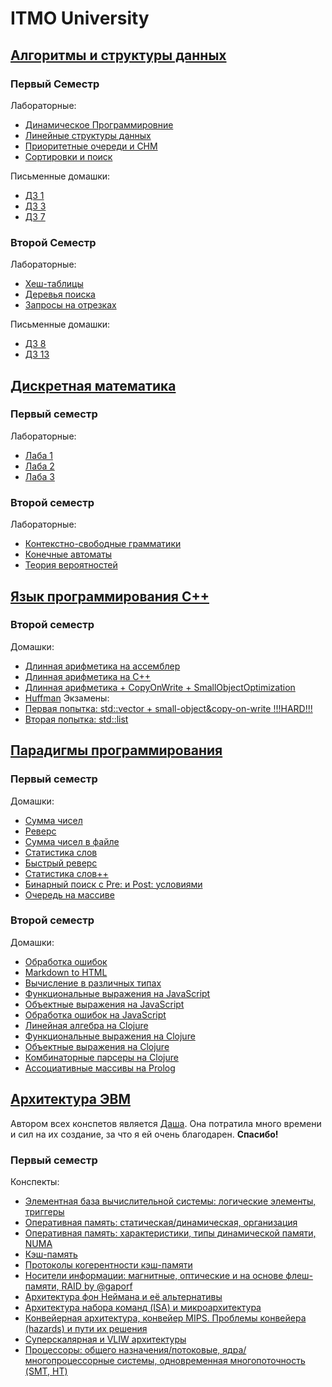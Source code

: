 # ITMO University
## [Алгоритмы и структуры данных](https://github.com/SweeetyFox/University/tree/master/algo)
### Первый Семестр
  Лабораторные:
  * [Динамическое Программировние](https://github.com/SweeetyFox/University/tree/master/algo/first-term/labs/Dynamic-Programming)
  * [Линейные структуры данных](https://github.com/SweeetyFox/University/tree/master/algo/first-term/labs/Linear-Data-Structures)
  * [Приоритетные очереди и СНМ](https://github.com/SweeetyFox/University/tree/master/algo/first-term/labs/Priority-queues-and-DSU)
  * [Сортировки и поиск](https://github.com/SweeetyFox/University/tree/master/algo/first-term/labs/Sort-and-Search)
  
Письменные домашки:
  * [ДЗ 1](https://github.com/SweeetyFox/University/tree/master/algo/first-term/hw/HW01)
  * [ДЗ 3](https://github.com/SweeetyFox/University/tree/master/algo/first-term/hw/HW03)
  * [ДЗ 7](https://github.com/SweeetyFox/University/tree/master/algo/first-term/hw/HW07)
### Второй Семестр
Лабораторные:
  * [Хеш-таблицы](https://github.com/SweeetyFox/University/tree/master/algo/second-term/labs/Hash-Tables)
  * [Деревья поиска](https://github.com/SweeetyFox/University/tree/master/algo/second-term/labs/Search-Trees)
  * [Запросы на отрезках](https://github.com/SweeetyFox/University/tree/master/algo/second-term/labs/RMQ-LCA-And-Their-Friends)
  
Письменные домашки:
  * [ДЗ 8](https://github.com/SweeetyFox/University/tree/master/algo/second-term/hw/HW08)
  * [ДЗ 13](https://github.com/SweeetyFox/University/tree/master/algo/second-term/hw/HW13)

## [Дискретная математика](https://github.com/SweeetyFox/University/tree/master/dm)
### Первый семестр
Лабораторные:
  * [Лаба 1](https://github.com/SweeetyFox/University/tree/master/dm/first-term/Lab01)
  * [Лаба 2](https://github.com/SweeetyFox/University/tree/master/dm/first-term/Labs02)
  * [Лаба 3](https://github.com/SweeetyFox/University/tree/master/dm/first-term/Labs03)
### Второй семестр
Лабораторные:
  * [Контекстно-свободные грамматики](https://github.com/SweeetyFox/University/tree/master/dm/second-term/context-free-grammar)
  * [Конечные автоматы](https://github.com/SweeetyFox/University/tree/master/dm/second-term/finite-state-automaton)
  * [Теория вероятностей](https://github.com/SweeetyFox/University/tree/master/dm/second-term/probability-theory)
  
## [Язык программирования С++](https://github.com/SweeetyFox/University/tree/master/cpp)
### Второй семестр
Домашки:
  * [Длинная арифметика на ассемблер](https://github.com/SweeetyFox/University/tree/master/cpp/cpp-bigint)
  * [Длинная арифметика на C++](https://github.com/SweeetyFox/University/tree/master/cpp/asm-bigint)
  * [Длинная арифметика + CopyOnWrite + SmallObjectOptimization](https://github.com/SweeetyFox/University/tree/master/cpp/cpp-bigint-optimized)
  * [Huffman](https://github.com/anarsiel/University/tree/master/cpp/huffman/lib)
Экзамены:
  * [Первая попытка: std::vector + small-object&copy-on-write !!!HARD!!!](https://github.com/anarsiel/Cpp-Vector)
  * [Вторая попытка: std::list](https://github.com/anarsiel/Cpp-List)

## [Парадигмы программирования](https://github.com/SweeetyFox/University/tree/master/paradigms)
### Первый семестр
Домашки:
  * [Сумма чисел](https://github.com/SweeetyFox/University/tree/master/paradigms/first-term/HW01)
  * [Реверс](https://github.com/SweeetyFox/University/tree/master/paradigms/first-term/HW02)
  * [Сумма чисел в файле](https://github.com/SweeetyFox/University/tree/master/paradigms/first-term/HW03)
  * [Статистика слов](https://github.com/SweeetyFox/University/tree/master/paradigms/first-term/HW04)
  * [Быстрый реверс](https://github.com/SweeetyFox/University/tree/master/paradigms/first-term/HW05)
  * [Статистика слов++](https://github.com/SweeetyFox/University/tree/master/paradigms/first-term/HW06)
  * [Бинарный поиск с Pre: и Post: условиями](https://github.com/SweeetyFox/University/tree/master/paradigms/first-term/HW07)
  * [Очередь на массиве](https://github.com/SweeetyFox/University/tree/master/paradigms/first-term/HW08)
### Второй семестр
Домашки:
  * [Обработка ошибок](https://github.com/SweeetyFox/University/tree/master/paradigms/second-term/java/HW01)
  * [Markdown to HTML](https://github.com/SweeetyFox/University/tree/master/paradigms/second-term/java/HW02)
  * [Вычисление в различных типах](https://github.com/SweeetyFox/University/tree/master/paradigms/second-term/java/HW03)
  * [Функциональные выражения на JavaScript](https://github.com/SweeetyFox/University/tree/master/paradigms/second-term/javascript/HW04)
  * [Объектные выражения на JavaScript](https://github.com/SweeetyFox/University/tree/master/paradigms/second-term/javascript/HW05)
  * [Обработка ошибок на JavaScript](https://github.com/SweeetyFox/University/tree/master/paradigms/second-term/javascript/HW06)
  * [Линейная алгебра на Clojure](https://github.com/SweeetyFox/University/tree/master/paradigms/second-term/clojure/HW07)
  * [Функциональные выражения на Clojure](https://github.com/SweeetyFox/University/tree/master/paradigms/second-term/clojure/HW08)
  * [Объектные выражения на Clojure](https://github.com/SweeetyFox/University/tree/master/paradigms/second-term/clojure/HW09)
  * [Комбинаторные парсеры на Clojure](https://github.com/SweeetyFox/University/tree/master/paradigms/second-term/clojure/HW10)
  * [Ассоциативные массивы на Prolog](https://github.com/SweeetyFox/University/tree/master/paradigms/second-term/prolog/HW11)

## [Архитектура ЭВМ](https://github.com/anarsiel/Computer-Architecture)
Автором всех конспетов является [Даша](https://github.com/DespairedController). Она потратила много времени и сил на их создание, за что я ей очень благодарен. **Спасибо!**
### Первый семестр
Конспекты:
- [Элементная база вычислительной системы: логические элементы, триггеры](https://github.com/anarsiel/Computer-Architecture/blob/master/1_1/1_1.pdf)
- [Оперативная память: статическая/динамическая, организация](https://github.com/anarsiel/computer-architecture/blob/master/1_2/1_2.pdf)
- [Оперативная память: характеристики, типы динамической памяти, NUMA](https://github.com/anarsiel/computer-architecture/blob/master/1_3/1_3.pdf)
- [Кэш-память](https://github.com/anarsiel/computer-architecture/blob/master/1_4/1_4.pdf)
- [Протоколы когерентности кэш-памяти](https://github.com/anarsiel/computer-architecture/blob/master/1_5/1_5.pdf)
- [Носители информации: магнитные, оптические и на основе флеш-памяти, RAID by @gaporf](https://github.com/anarsiel/computer-architecture/blob/master/1_6/1_6.pdf)
- [Архитектура фон Неймана и её альтернативы](https://github.com/anarsiel/computer-architecture/blob/master/2_1/2_1.pdf)
- [Архитектура набора команд (ISA) и микроархитектура](https://github.com/anarsiel/computer-architecture/blob/master/2_2/2_2.pdf)
- [Конвейерная архитектура, конвейер MIPS. Проблемы конвейера (hazards) и пути их решения](https://github.com/anarsiel/computer-architecture/blob/master/2_3-4/2_3-4.pdf)
- [Суперскалярная и VLIW архитектуры](https://github.com/anarsiel/computer-architecture/blob/master/2_5/2_5.pdf)
- [Процессоры: общего назначения/потоковые, ядра/многопроцессорные системы, одновременная многопоточность (SMT, HT)](https://github.com/anarsiel/computer-architecture/blob/master/2_6/2_6.pdf)
